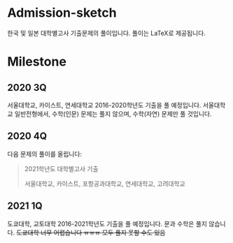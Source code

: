 # Admission-sketch


한국 및 일본 대학별고사 기출문제의 풀이입니다. 풀이는 LaTeX로 제공됩니다.


# Milestone



## 2020 3Q



서울대학교, 카이스트, 연세대학교 2016-2020학년도 기출을 풀 예정입니다.
서울대학교 일반전형에서, 수학(인문) 문제는 풀지 않으며, 수학(자연) 문제만 풀 것입니다.


## 2020 4Q



다음 문제의 풀이를 올립니다:



> 2021학년도 대학별고사 기출
>
> 서울대학교, 카이스트, 포항공과대학교, 연세대학교, 고려대학교

## 2021 1Q

도쿄대학, 교토대학 2016-2021학년도 기출을 풀 예정입니다. 문과 수학은 풀지 않습니다.
~~도쿄대학 너무 어렵습니다 ㅠㅠㅠ 모두 풀지 못할 수도 있음~~
